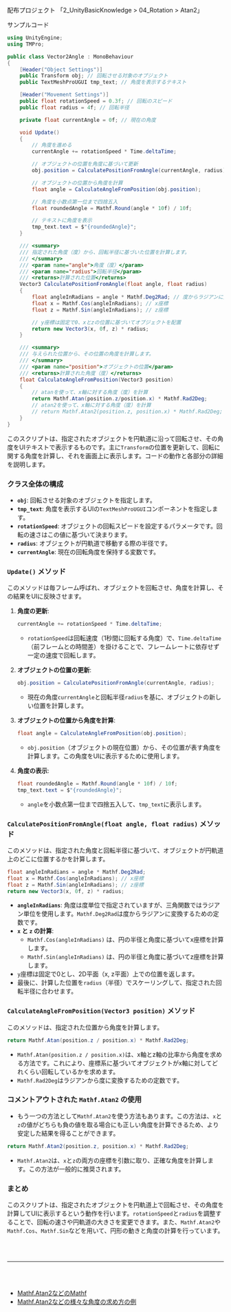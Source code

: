 
配布プロジェクト
「2_UnityBasicKnowledge > 04_Rotation > Atan2」

サンプルコード

```cs
using UnityEngine;
using TMPro;

public class Vector2Angle : MonoBehaviour
{
    [Header("Object Settings")]
    public Transform obj; // 回転させる対象のオブジェクト
    public TextMeshProUGUI tmp_text; // 角度を表示するテキスト

    [Header("Movement Settings")]
    public float rotationSpeed = 0.3f; // 回転のスピード
    public float radius = 4f; // 回転半径

    private float currentAngle = 0f; // 現在の角度

    void Update()
    {
        // 角度を進める
        currentAngle += rotationSpeed * Time.deltaTime;

        // オブジェクトの位置を角度に基づいて更新
        obj.position = CalculatePositionFromAngle(currentAngle, radius);

        // オブジェクトの位置から角度を計算
        float angle = CalculateAngleFromPosition(obj.position);

        // 角度を小数点第一位まで四捨五入
        float roundedAngle = Mathf.Round(angle * 10f) / 10f;

        // テキストに角度を表示
        tmp_text.text = $"{roundedAngle}";
    }

    /// <summary>
    /// 指定された角度（度）から、回転半径に基づいた位置を計算します。
    /// </summary>
    /// <param name="angle">角度（度）</param>
    /// <param name="radius">回転半径</param>
    /// <returns>計算された位置</returns>
    Vector3 CalculatePositionFromAngle(float angle, float radius)
    {
        float angleInRadians = angle * Mathf.Deg2Rad; // 度からラジアンに変換
        float x = Mathf.Cos(angleInRadians); // x座標
        float z = Mathf.Sin(angleInRadians); // z座標

        // y座標は固定で0、xとzの位置に基づいてオブジェクトを配置
        return new Vector3(x, 0f, z) * radius;
    }

    /// <summary>
    /// 与えられた位置から、その位置の角度を計算します。
    /// </summary>
    /// <param name="position">オブジェクトの位置</param>
    /// <returns>計算された角度（度）</returns>
    float CalculateAngleFromPosition(Vector3 position)
    {
        // atanを使って、x軸に対する角度（度）を計算
        return Mathf.Atan(position.z/position.x) * Mathf.Rad2Deg;
        // atan2を使って、x軸に対する角度（度）を計算
        // return Mathf.Atan2(position.z, position.x) * Mathf.Rad2Deg;
    }
}


```


このスクリプトは、指定されたオブジェクトを円軌道に沿って回転させ、その角度をUIテキストで表示するものです。主に`Transform`の位置を更新して、回転に関する角度を計算し、それを画面上に表示します。コードの動作と各部分の詳細を説明します。

### クラス全体の構成
- **`obj`**: 回転させる対象のオブジェクトを指定します。
- **`tmp_text`**: 角度を表示するUIの`TextMeshProUGUI`コンポーネントを指定します。
- **`rotationSpeed`**: オブジェクトの回転スピードを設定するパラメータです。回転の速さはこの値に基づいて決まります。
- **`radius`**: オブジェクトが円軌道で移動する際の半径です。
- **`currentAngle`**: 現在の回転角度を保持する変数です。

### `Update()` メソッド
このメソッドは毎フレーム呼ばれ、オブジェクトを回転させ、角度を計算し、その結果をUIに反映させます。

1. **角度の更新**:
   ```csharp
   currentAngle += rotationSpeed * Time.deltaTime;
   ```
   - `rotationSpeed`は回転速度（1秒間に回転する角度）で、`Time.deltaTime`（前フレームとの時間差）を掛けることで、フレームレートに依存せず一定の速度で回転します。

2. **オブジェクトの位置の更新**:
   ```csharp
   obj.position = CalculatePositionFromAngle(currentAngle, radius);
   ```
   - 現在の角度`currentAngle`と回転半径`radius`を基に、オブジェクトの新しい位置を計算します。
   
3. **オブジェクトの位置から角度を計算**:
   ```csharp
   float angle = CalculateAngleFromPosition(obj.position);
   ```
   - `obj.position`（オブジェクトの現在位置）から、その位置が表す角度を計算します。この角度をUIに表示するために使用します。

4. **角度の表示**:
   ```csharp
   float roundedAngle = Mathf.Round(angle * 10f) / 10f;
   tmp_text.text = $"{roundedAngle}";
   ```
   - `angle`を小数点第一位まで四捨五入して、`tmp_text`に表示します。

### `CalculatePositionFromAngle(float angle, float radius)` メソッド
このメソッドは、指定された角度と回転半径に基づいて、オブジェクトが円軌道上のどこに位置するかを計算します。

```csharp
float angleInRadians = angle * Mathf.Deg2Rad;
float x = Mathf.Cos(angleInRadians); // x座標
float z = Mathf.Sin(angleInRadians); // z座標
return new Vector3(x, 0f, z) * radius;
```
- **`angleInRadians`**: 角度は度単位で指定されていますが、三角関数ではラジアン単位を使用します。`Mathf.Deg2Rad`は度からラジアンに変換するための定数です。
- **`x` と `z` の計算**:
   - `Mathf.Cos(angleInRadians)` は、円の半径と角度に基づいてx座標を計算します。
   - `Mathf.Sin(angleInRadians)` は、円の半径と角度に基づいてz座標を計算します。
- `y`座標は固定で0とし、2D平面（x, z平面）上での位置を返します。
- 最後に、計算した位置を`radius`（半径）でスケーリングして、指定された回転半径に合わせます。

### `CalculateAngleFromPosition(Vector3 position)` メソッド
このメソッドは、指定された位置から角度を計算します。

```csharp
return Mathf.Atan(position.z / position.x) * Mathf.Rad2Deg;
```
- `Mathf.Atan(position.z / position.x)`は、x軸とz軸の比率から角度を求める方法です。これにより、座標系に基づいてオブジェクトがx軸に対してどれくらい回転しているかを求めます。
- `Mathf.Rad2Deg`はラジアンから度に変換するための定数です。

### コメントアウトされた `Mathf.Atan2` の使用
- もう一つの方法として`Mathf.Atan2`を使う方法もあります。この方法は、`x`と`z`の値がどちらも負の値を取る場合にも正しい角度を計算できるため、より安定した結果を得ることができます。

```csharp
return Mathf.Atan2(position.z, position.x) * Mathf.Rad2Deg;
```
- `Mathf.Atan2`は、`x`と`z`の両方の座標を引数に取り、正確な角度を計算します。この方法が一般的に推奨されます。

### まとめ
このスクリプトは、指定されたオブジェクトを円軌道上で回転させ、その角度を計算してUIに表示するという動作を行います。`rotationSpeed`と`radius`を調整することで、回転の速さや円軌道の大きさを変更できます。また、`Mathf.Atan2`や`Mathf.Cos`、`Mathf.Sin`などを用いて、円形の動きと角度の計算を行っています。


<br>

<br>

---

<br>

<br>

+ [Mathf.Atan2などのMathf](../../5_UnityPickUpTips/3_1_3_Other/Mathf.md)
+ [Mathf.Atan2などの様々な角度の求め方の例](../../5_UnityPickUpTips/3_1_3_Other/様々な角度の求め方.md)

<br>


<br>

<br>

<br>